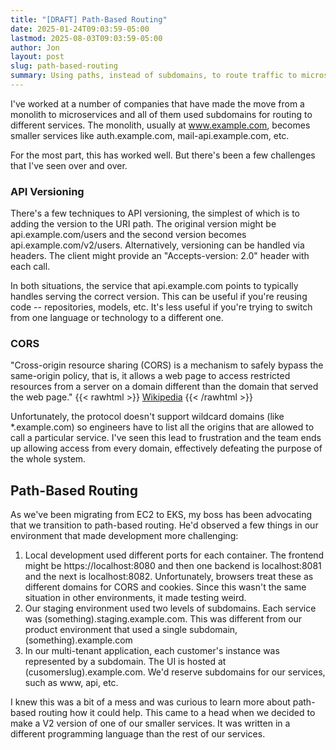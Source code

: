 ```yaml
---
title: "[DRAFT] Path-Based Routing"
date: 2025-01-24T09:03:59-05:00
lastmod: 2025-08-03T09:03:59-05:00
author: Jon
layout: post
slug: path-based-routing
summary: Using paths, instead of subdomains, to route traffic to microservices can help eliminate CORS headaches. 
---
```


I've worked at a number of companies that have made the move from a monolith to microservices and all of them used 
subdomains for routing to different services. The monolith, usually at www.example.com, becomes smaller services like
auth.example.com, mail-api.example.com, etc. 

For the most part, this has worked well. But there's been a few challenges that I've seen over and over.

### API Versioning
There's a few techniques to API versioning, the simplest of which is to adding the version to the URI path. 
The original version might be api.example.com/users and the second version becomes api.example.com/v2/users. Alternatively, 
versioning can be handled via headers. The client might provide an "Accepts-version: 2.0" header with each call.

In both situations, the service that api.example.com points to typically handles serving the correct version. This can
be useful if you're reusing code -- repositories, models, etc. It's less useful if you're trying to switch from one
language or technology to a different one.

### CORS

"Cross-origin resource sharing (CORS) is a mechanism to safely bypass the same-origin policy, that is, it allows a web 
page to access restricted resources from a server on a domain different than the domain that served the web page."
{{< rawhtml >}}<span class="sidenote-anchor"></span>
<span class="sidenote"><a href="https://en.wikipedia.org/wiki/Cross-origin_resource_sharing">Wikipedia</a></span>
{{< /rawhtml >}}

Unfortunately, the protocol doesn't support wildcard domains (like *.example.com) so engineers have to list all the
origins that are allowed to call a particular service. I've seen this lead to frustration and the team ends up allowing
access from every domain, effectively defeating the purpose of the whole system.

## Path-Based Routing

As we've been migrating from EC2 to EKS, my boss has been advocating that we transition to path-based routing. He'd 
observed a few things in our environment that made development more challenging:

1. Local development used different ports for each container. The frontend might be https://localhost:8080 and then
one backend is localhost:8081 and the next is localhost:8082. Unfortunately, browsers treat these as different domains
for CORS and cookies. Since this wasn't the same situation in other environments, it made testing weird.
2. Our staging environment used two levels of subdomains. Each service was (something).staging.example.com. This was
different from our product environment that used a single subdomain, (something).example.com
3. In our multi-tenant application, each customer's instance was represented by a subdomain. The UI is hosted at
   (cusomerslug).example.com. We'd reserve subdomains for our services, such as www, api, etc.

I knew this was a bit of a mess and was curious to learn more about path-based routing how it could help. This came to
a head when we decided to make a V2 version of one of our smaller services. It was written in a different programming
language than the rest of our services.


